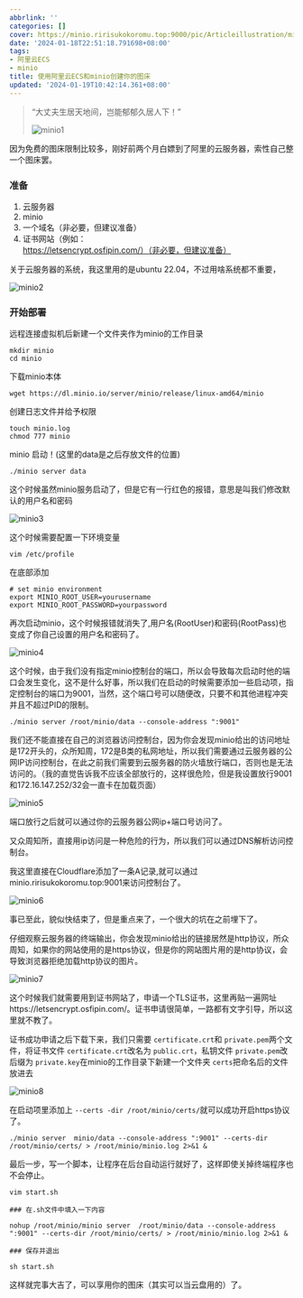 ```yaml
---
abbrlink: ''
categories: []
cover: https://minio.ririsukokoromu.top:9000/pic/Articleillustration/miniocover.jpg
date: '2024-01-18T22:51:18.791698+08:00'
tags:
- 阿里云ECS
- minio
title: 使用阿里云ECS和minio创建你的图床
updated: '2024-01-19T10:42:14.361+08:00'
---
```

> “大丈夫生居天地间，岂能郁郁久居人下！”
>
> ![minio1](https://minio.ririsukokoromu.top:9000/pic/Articleillustration/minio1.jpg)

因为免费的图床限制比较多，刚好前两个月白嫖到了阿里的云服务器，索性自己整一个图床罢。

### 准备

1. 云服务器
2. minio
3. 一个域名（非必要，但建议准备）
4. 证书网站（例如：https://letsencrypt.osfipin.com/）（非必要，但建议准备）

关于云服务器的系统，我这里用的是ubuntu 22.04，不过用啥系统都不重要，

![minio2](https://minio.ririsukokoromu.top:9000/pic/Articleillustration/minio2.png)

### 开始部署

远程连接虚拟机后新建一个文件夹作为minio的工作目录

```shell
mkdir minio
cd minio
```

下载minio本体

```shell
wget https://dl.minio.io/server/minio/release/linux-amd64/minio
```

创建日志文件并给予权限

```shell
touch minio.log
chmod 777 minio
```

minio 启动！(这里的data是之后存放文件的位置)

```
./minio server data
```

这个时候虽然minio服务启动了，但是它有一行红色的报错，意思是叫我们修改默认的用户名和密码

![minio3](https://minio.ririsukokoromu.top:9000/pic/Articleillustration/minio3.png)

这个时候需要配置一下环境变量

```shell
vim /etc/profile
```

在底部添加

```
# set minio environment
export MINIO_ROOT_USER=yourusername
export MINIO_ROOT_PASSWORD=yourpassword
```

再次启动minio，这个时候报错就消失了,用户名(RootUser)和密码(RootPass)也变成了你自己设置的用户名和密码了。

![minio4](https://minio.ririsukokoromu.top:9000/pic/Articleillustration/minio4.png)

这个时候，由于我们没有指定minio控制台的端口，所以会导致每次启动时他的端口会发生变化，这不是什么好事，所以我们在启动的时候需要添加一些启动项，指定控制台的端口为9001，当然，这个端口号可以随便改，只要不和其他进程冲突并且不超过PID的限制。

```
./minio server /root/minio/data --console-address ":9001"
```

我们还不能直接在自己的浏览器访问控制台，因为你会发现minio给出的访问地址是172开头的，众所知周，172是B类的私网地址，所以我们需要通过云服务器的公网IP访问控制台，在此之前我们需要到云服务器的防火墙放行端口，否则也是无法访问的。（我的直觉告诉我不应该全部放行的，这样很危险，但是我设置放行9001和172.16.147.252/32会一直卡在加载页面）

![minio5](https://minio.ririsukokoromu.top:9000/pic/Articleillustration/minio5.png)

端口放行之后就可以通过你的云服务器公网ip+端口号访问了。

又众周知所，直接用ip访问是一种危险的行为，所以我们可以通过DNS解析访问控制台。

我这里直接在Cloudflare添加了一条A记录,就可以通过minio.ririsukokoromu.top:9001来访问控制台了。

![minio6](https://minio.ririsukokoromu.top:9000/pic/Articleillustration/minio6.png)

事已至此，貌似快结束了，但是重点来了，一个很大的坑在之前埋下了。

仔细观察云服务器的终端输出，你会发现minio给出的链接居然是http协议，所众周知，如果你的网站使用的是https协议，但是你的网站图片用的是http协议，会导致浏览器拒绝加载http协议的图片。

![minio7](https://minio.ririsukokoromu.top:9000/pic/Articleillustration/minio7.png)

这个时候我们就需要用到证书网站了，申请一个TLS证书，这里再贴一遍网址https://letsencrypt.osfipin.com/。证书申请很简单，一路都有文字引导，所以这里就不教了。

证书成功申请之后下载下来，我们只需要 `certificate.crt`和 `private.pem`两个文件，将证书文件 `certificate.crt`改名为 `public.crt`，私钥文件 `private.pem`改后缀为 `private.key`在minio的工作目录下新建一个文件夹 `certs`把命名后的文件放进去

![minio8](https://minio.ririsukokoromu.top:9000/pic/Articleillustration/minio8.png)

在启动项里添加上 `--certs -dir /root/minio/certs/`就可以成功开启https协议了。

```shell
./minio server  minio/data --console-address ":9001" --certs-dir /root/minio/certs/ > /root/minio/minio.log 2>&1 &
```

最后一步，写一个脚本，让程序在后台自动运行就好了，这样即使关掉终端程序也不会停止。

```shell
vim start.sh

### 在.sh文件中填入一下内容

nohup /root/minio/minio server  /root/minio/data --console-address ":9001" --certs-dir /root/minio/certs/ > /root/minio/minio.log 2>&1 &

### 保存并退出

sh start.sh
```

这样就完事大吉了，可以享用你的图床（其实可以当云盘用的）了。
